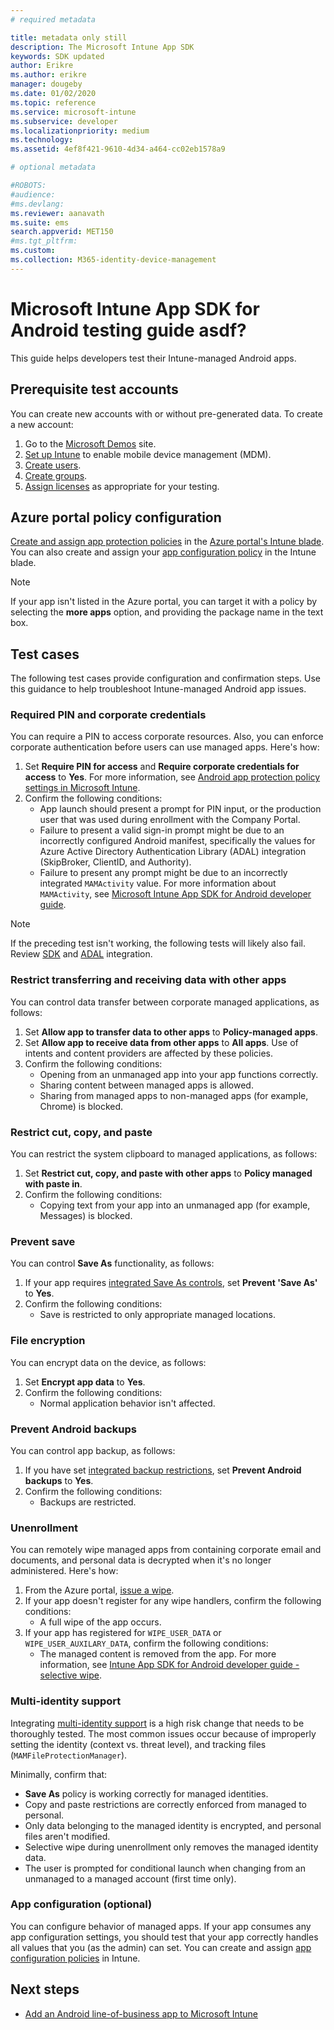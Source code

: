 ```yaml
---
# required metadata

title: metadata only still
description: The Microsoft Intune App SDK
keywords: SDK updated
author: Erikre
ms.author: erikre
manager: dougeby
ms.date: 01/02/2020
ms.topic: reference
ms.service: microsoft-intune
ms.subservice: developer
ms.localizationpriority: medium
ms.technology:
ms.assetid: 4ef8f421-9610-4d34-a464-cc02eb1578a9

# optional metadata

#ROBOTS:
#audience:
#ms.devlang:
ms.reviewer: aanavath
ms.suite: ems
search.appverid: MET150
#ms.tgt_pltfrm:
ms.custom: 
ms.collection: M365-identity-device-management
---
```


# Microsoft Intune App SDK for Android testing guide asdf?

This guide helps developers test their Intune-managed Android apps.  

## Prerequisite test accounts
You can create new accounts with or without pre-generated data. To create a new account:
1. Go to the [Microsoft Demos](https://demos.microsoft.com/environments/create/tenant) site. 
2. [Set up Intune](../fundamentals/setup-steps.md) to enable mobile device management (MDM).
3. [Create users](../fundamentals/users-add.md).
4. [Create groups](../fundamentals/groups-add.md).
5. [Assign licenses](../fundamentals/licenses-assign.md) as appropriate for your testing.


## Azure portal policy configuration
[Create and assign app protection policies](../apps/app-protection-policies.md) in the [Azure portal's Intune blade](https://portal.azure.com/?feature.customportal=false#blade/Microsoft_Intune_Apps/MainMenu/14/selectedMenuItem/Overview). You can also create and assign your [app configuration policy](../apps/app-configuration-policies-overview.md) in the Intune blade.

> [!NOTE]
> If your app isn't listed in the Azure portal, you can target it with a policy by selecting the **more apps** option, and providing the package name in the text box.

## Test cases

The following test cases provide configuration and confirmation steps. Use this guidance to help troubleshoot Intune-managed Android app issues.

### Required PIN and corporate credentials

You can require a PIN to access corporate resources. Also, you can enforce corporate authentication before users can use managed apps. Here's how:

1. Set **Require PIN for access** and **Require corporate credentials for access** to **Yes**. For more information, see [Android app protection policy settings in Microsoft Intune](../apps/app-protection-policy-settings-android.md#access-requirements).
2. Confirm the following conditions:
    - App launch should present a prompt for PIN input, or the production user that was used during enrollment with the Company Portal.
    - Failure to present a valid sign-in prompt might be due to an incorrectly configured Android manifest, specifically the values for Azure Active Directory Authentication Library (ADAL) integration (SkipBroker, ClientID, and Authority).
    - Failure to present any prompt might be due to an incorrectly integrated `MAMActivity` value. For more information about `MAMActivity`, see [Microsoft Intune App SDK for Android developer guide](app-sdk-android.md).

> [!NOTE] 
> If the preceding test isn't working, the following tests will likely also fail. Review [SDK](app-sdk-android.md#sdk-integration) and [ADAL](app-sdk-android.md#configure-azure-active-directory-authentication-library-adal) integration.

### Restrict transferring and receiving data with other apps
You can control data transfer between corporate managed applications, as follows:

1. Set **Allow app to transfer data to other apps** to **Policy-managed apps**.
2. Set **Allow app to receive data from other apps** to **All apps**. Use of intents and content providers are affected by these policies.
3. Confirm the following conditions:
    - Opening from an unmanaged app into your app functions correctly.
    - Sharing content between managed apps is allowed.
    - Sharing from managed apps to non-managed apps (for example, Chrome) is blocked.

### Restrict cut, copy, and paste
You can restrict the system clipboard to managed applications, as follows:

1. Set **Restrict cut, copy, and paste with other apps** to **Policy managed with paste in**.
2. Confirm the following conditions:
    - Copying text from your app into an unmanaged app (for example, Messages) is blocked.

### Prevent save
You can control **Save As** functionality, as follows:

1. If your app requires [integrated Save As controls](app-sdk-android.md#example-determine-if-saving-to-device-or-cloud-storage-is-permitted), set **Prevent 'Save As'** to **Yes**.
2. Confirm the following conditions:
    - Save is restricted to only appropriate managed locations.

### File encryption
You can encrypt data on the device, as follows:

1. Set **Encrypt app data** to **Yes**.
2. Confirm the following conditions:
    - Normal application behavior isn't affected.

### Prevent Android backups
You can control app backup, as follows:

1. If you have set [integrated backup restrictions](app-sdk-android.md#protecting-backup-data), set **Prevent Android backups** to **Yes**.
2. Confirm the following conditions:
    - Backups are restricted.

### Unenrollment
You can remotely wipe managed apps from containing corporate email and documents, and personal data is decrypted when it's no longer administered. Here's how:

1. From the Azure portal, [issue a wipe](../apps/apps-selective-wipe.md).
2. If your app doesn't register for any wipe handlers, confirm the following conditions:
    - A full wipe of the app occurs.
3. If your app has registered for `WIPE_USER_DATA` or `WIPE_USER_AUXILARY_DATA`, confirm the following conditions:
    - The managed content is removed from the app. For more information, see [Intune App SDK for Android developer guide - selective wipe](app-sdk-android.md#selective-wipe).

### Multi-identity support
Integrating [multi-identity support](app-sdk-android.md#multi-identity-optional) is a high risk change that needs to be thoroughly tested. The most common issues occur because of improperly setting the identity (context vs. threat level), and tracking files (`MAMFileProtectionManager`).

Minimally, confirm that:

- **Save As** policy is working correctly for managed identities.
- Copy and paste restrictions are correctly enforced from managed to personal.
- Only data belonging to the managed identity is encrypted, and personal files aren't modified.
- Selective wipe during unenrollment only removes the managed identity data.
- The user is prompted for conditional launch when changing from an unmanaged to a managed account (first time only).

### App configuration (optional)
You can configure behavior of managed apps. If your app consumes any app configuration settings, you should test that your app correctly handles all values that you (as the admin) can set. You can create and assign [app configuration policies](../apps/app-configuration-policies-overview.md) in Intune.

## Next steps

- [Add an Android line-of-business app to Microsoft Intune](../apps/lob-apps-android.md)
